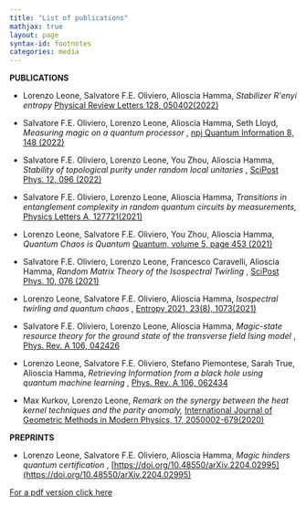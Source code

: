 ```yaml
---
title: "List of publications"
mathjax: true
layout: page
syntax-id: footnotes
categories: media
---
```


<b> PUBLICATIONS </b>



* Lorenzo Leone, Salvatore F.E. Oliviero, Alioscia Hamma, <i> Stabilizer R\'enyi entropy </i> [Physical Review Letters 128, 050402(2022)](https://doi.org/10.1103/PhysRevLett.128.050402)
* Salvatore F.E. Oliviero, Lorenzo Leone, Alioscia Hamma, Seth Lloyd, <i> Measuring magic on a quantum processor </i>, [npj Quantum Information 8, 148 (2022)](https://www.nature.com/articles/s41534-022-00666-5)
* Salvatore F.E. Oliviero, Lorenzo Leone, You Zhou, Alioscia Hamma, <i> Stability of topological purity under random local unitaries </i>, [SciPost Phys. 12, 096 (2022)](https://scipost.org/SciPostPhys.12.3.096)

* Salvatore F.E. Oliviero, Lorenzo Leone, Alioscia Hamma, <i> Transitions in entanglement complexity in random quantum circuits by measurements, </i> [Physics Letters A, 127721(2021)](https://doi.org/10.1016/j.physleta.2021.127721)
* Lorenzo Leone, Salvatore F.E. Oliviero, You Zhou, Alioscia Hamma, <i> Quantum Chaos is Quantum </i> [Quantum, volume 5, page 453 (2021)](https://doi.org/10.22331/q-2021-05-04-453)
* Salvatore F.E. Oliviero, Lorenzo Leone, Francesco Caravelli, Alioscia Hamma, <i> Random Matrix Theory of the Isospectral Twirling </i>, [SciPost Phys. 10, 076 (2021)](https://scipost.org/SciPostPhys.10.3.076)
* Lorenzo Leone, Salvatore F.E. Oliviero, Alioscia Hamma, <i> Isospectral twirling and quantum chaos </i>, [Entropy 2021, 23(8), 1073(2021)](https://doi.org/10.3390/e23081073)
* Salvatore F.E. Oliviero, Lorenzo Leone, Alioscia Hamma, <i> Magic-state resource theory for the ground state of the transverse field Ising model </i>, [Phys. Rev. A 106, 042426](https://link.aps.org/doi/10.1103/PhysRevA.106.042426)
* Lorenzo Leone, Salvatore F.E. Oliviero, Stefano Piemontese, Sarah True, Alioscia Hamma, <i> Retrieving Information from a black hole using quantum machine learning </i>, [Phys. Rev. A 106, 062434](https://journals.aps.org/pra/abstract/10.1103/PhysRevA.106.062434)
* Max Kurkov, Lorenzo Leone, <i> Remark on the synergy between the heat kernel techniques and the parity anomaly, </i>
[International Journal of Geometric Methods in Modern Physics, 17, 2050002-679(2020)](https://doi.org/10.1142/S0219887820500024)


<b> PREPRINTS </b>


* Lorenzo Leone, Salvatore F.E. Oliviero, Alioscia Hamma, <i> Magic hinders quantum certification </i>, [https://doi.org/10.48550/arXiv.2204.02995](https://doi.org/10.48550/arXiv.2204.02995)




[For a pdf version click here](https://lorenzoleone.github.io/listofpublications.pdf)
